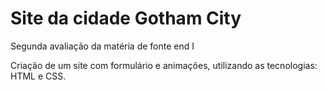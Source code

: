 # Site da cidade Gotham City

Segunda avaliação da matéria de fonte end I

Criação de um site com formulário e animações, utilizando as tecnologias: HTML e CSS. 

